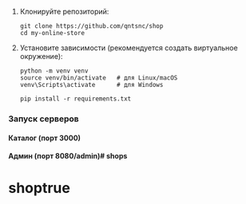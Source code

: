 

1. Клонируйте репозиторий:
    ```
    git clone https://github.com/qntsnc/shop
    cd my-online-store
    ```

2. Установите зависимости (рекомендуется создать виртуальное окружение):
    ```
    python -m venv venv
    source venv/bin/activate   # для Linux/macOS
    venv\Scripts\activate      # для Windows

    pip install -r requirements.txt
    ```
### Запуск серверов

#### Каталог (порт 3000)

#### Админ (порт 8080/admin)# shops
# shoptrue
